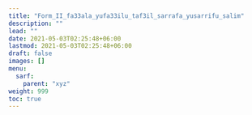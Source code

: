 ```yaml
---
title: "Form_II_fa33ala_yufa33ilu_taf3il_sarrafa_yusarrifu_salim"
description: ""
lead: ""
date: 2021-05-03T02:25:48+06:00
lastmod: 2021-05-03T02:25:48+06:00
draft: false
images: []
menu: 
  sarf:
    parent: "xyz"
weight: 999
toc: true
---
```



